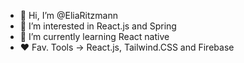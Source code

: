 - 👋 Hi, I’m @EliaRitzmann
- 👀 I’m interested in React.js and Spring
- 🌱 I’m currently learning React native
- ❤️ Fav. Tools -> React.js, Tailwind.CSS and Firebase

<!---
EliaRitzmann/EliaRitzmann is a ✨ special ✨ repository because its `README.md` (this file) appears on your GitHub profile.
You can click the Preview link to take a look at your changes.
--->

